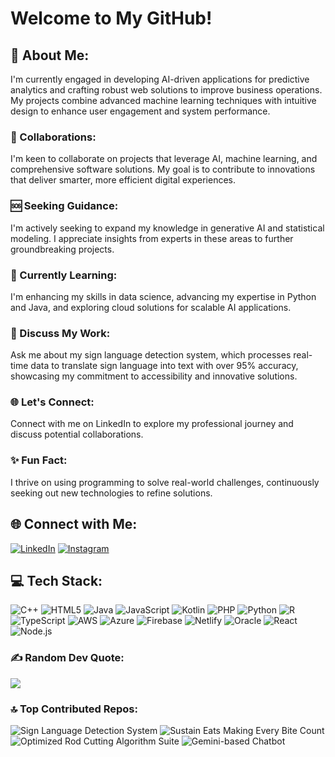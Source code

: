 # Welcome to My GitHub!

## 🚀 About Me:
I'm currently engaged in developing AI-driven applications for predictive analytics and crafting robust web solutions to improve business operations. My projects combine advanced machine learning techniques with intuitive design to enhance user engagement and system performance.

### 🤝 Collaborations:
I'm keen to collaborate on projects that leverage AI, machine learning, and comprehensive software solutions. My goal is to contribute to innovations that deliver smarter, more efficient digital experiences.

### 🆘 Seeking Guidance:
I'm actively seeking to expand my knowledge in generative AI and statistical modeling. I appreciate insights from experts in these areas to further groundbreaking projects.

### 📘 Currently Learning:
I'm enhancing my skills in data science, advancing my expertise in Python and Java, and exploring cloud solutions for scalable AI applications.

### 💬 Discuss My Work:
Ask me about my sign language detection system, which processes real-time data to translate sign language into text with over 95% accuracy, showcasing my commitment to accessibility and innovative solutions.

### 🌐 Let's Connect:
Connect with me on LinkedIn to explore my professional journey and discuss potential collaborations.

### ✨ Fun Fact:
I thrive on using programming to solve real-world challenges, continuously seeking out new technologies to refine solutions.

## 🌐 Connect with Me:
[![LinkedIn](https://img.shields.io/badge/LinkedIn-%230077B5.svg?logo=linkedin&logoColor=white)](https://linkedin.com/in/chiragpatil04) 
[![Instagram](https://img.shields.io/badge/Instagram-%23E4405F.svg?logo=Instagram&logoColor=white)](https://instagram.com/patil_4_chirag)

## 💻 Tech Stack:
![C++](https://img.shields.io/badge/C++-00599C?style=flat-square&logo=c%2B%2B&logoColor=white)
![HTML5](https://img.shields.io/badge/HTML5-E34F26?style=flat-square&logo=html5&logoColor=white)
![Java](https://img.shields.io/badge/Java-ED8B00?style=flat-square&logo=java&logoColor=white)
![JavaScript](https://img.shields.io/badge/JavaScript-F7DF1E?style=flat-square&logo=javascript&logoColor=black)
![Kotlin](https://img.shields.io/badge/Kotlin-7F52FF?style=flat-square&logo=kotlin&logoColor=white)
![PHP](https://img.shields.io/badge/PHP-777BB4?style=flat-square&logo=php&logoColor=white)
![Python](https://img.shields.io/badge/Python-3776AB?style=flat-square&logo=python&logoColor=white)
![R](https://img.shields.io/badge/R-276DC3?style=flat-square&logo=r&logoColor=white)
![TypeScript](https://img.shields.io/badge/TypeScript-007ACC?style=flat-square&logo=typescript&logoColor=white)
![AWS](https://img.shields.io/badge/AWS-FF9900?style=flat-square&logo=amazon-aws&logoColor=white)
![Azure](https://img.shields.io/badge/Azure-0078D4?style=flat-square&logo=microsoft-azure&logoColor=white)
![Firebase](https://img.shields.io/badge/Firebase-FFCA28?style=flat-square&logo=firebase&logoColor=black)
![Netlify](https://img.shields.io/badge/Netlify-00C7B7?style=flat-square&logo=netlify&logoColor=white)
![Oracle](https://img.shields.io/badge/Oracle-F80000?style=flat-square&logo=oracle&logoColor=white)
![React](https://img.shields.io/badge/React-20232A?style=flat-square&logo=react&logoColor=61DAFB)
![Node.js](https://img.shields.io/badge/Node.js-339933?style=flat-square&logo=node.js&logoColor=white)


### ✍️ Random Dev Quote:
![](https://quotes-github-readme.vercel.app/api?type=horizontal&theme=radical)

### 🔝 Top Contributed Repos:
![Sign Language Detection System](https://github-readme-stats.vercel.app/api/pin/?username=CAPTAINCODERCOOL&repo=Sign-Language-Detection-System-using-Gesture-Audio&theme=algolia)
![Sustain Eats Making Every Bite Count](https://github-readme-stats.vercel.app/api/pin/?username=CAPTAINCODERCOOL&repo=Sustain-Eats-Making-Every-Bite-Count&theme=algolia)
![Optimized Rod Cutting Algorithm Suite](https://github-readme-stats.vercel.app/api/pin/?username=CAPTAINCODERCOOL&repo=Optimized-Rod-Cutting-Algorithm-Suite&theme=algolia)
![Gemini-based Chatbot](https://github-readme-stats.vercel.app/api/pin/?username=CAPTAINCODERCOOL&repo=Gemini-based-Chatbot&theme=algolia)




